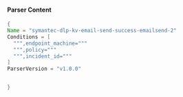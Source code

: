 #### Parser Content
```Java
{
Name = "symantec-dlp-kv-email-send-success-emailsend-2"
Conditions = [
  """,endpoint_machine="""
  """,policy="""
  """,incident_id="""
]
ParserVersion = "v1.0.0"


}
```